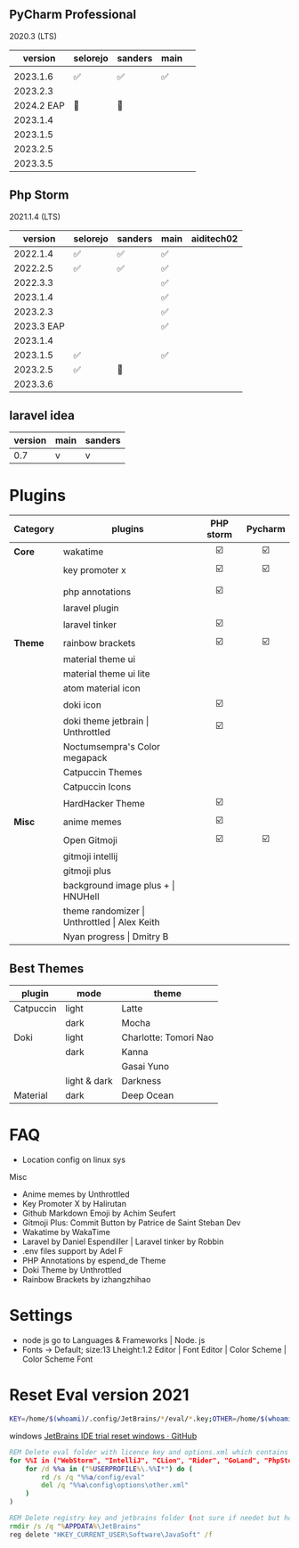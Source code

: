 ## PyCharm Professional
2020.3 (LTS)

| version    | selorejo | sanders | main |     |
| ---------- | -------- | ------- | ---- | --- |
|            |          |         |      |     |
| 2023.1.6   | ✅        | ✅       | ✅    |     |
| 2023.2.3   |          |         |      |     |
| 2024.2 EAP | 🚧       | 🚧      |      |     |
| 2023.1.4   |          |         |      |     |
| 2023.1.5   |          |         |      |     |
| 2023.2.5   |          |         |      |     |
| 2023.3.5   |          |         |      |     |

## Php Storm
2021.1.4 (LTS)

| version    | selorejo | sanders | main | aiditech02 |
| ---------- | -------- | ------- | ---- | ---------- |
| 2022.1.4   | ✅        | ✅       | ✅    |            |
| 2022.2.5   | ✅        | ✅       | ✅    |            |
| 2022.3.3   |          |         | ✅    |            |
| 2023.1.4   |          |         | ✅    |            |
| 2023.2.3   |          |         | ✅    |            |
| 2023.3 EAP |          |         | ✅    |            |
| 2023.1.4   |          |         |      |            |
| 2023.1.5   | ✅        |         | ✅    |            |
| 2023.2.5   | ✅        | 🚧      |      |            |
| 2023.3.6   |          |         |      |            |


## laravel idea

| version | main | sanders |
| ------- | ---- | ------- |
| 0.7     | v    | v       |

# Plugins

| Category  | plugins                                       | PHP storm | Pycharm |
| --------- | --------------------------------------------- | :-------: | :-----: |
| **Core**  | wakatime                                      |    ☑️     |   ☑️    |
|           | key promoter x                                |    ☑️     |   ☑️    |
|           |                                               |           |         |
|           | php annotations                               |    ☑️     |         |
|           | laravel plugin                                |           |         |
|           | laravel tinker                                |    ☑️     |         |
| **Theme** | rainbow brackets                              |    ☑️     |   ☑️    |
|           | material theme ui                             |           |         |
|           | material theme ui lite                        |           |         |
|           | atom material icon                            |           |         |
|           | doki icon                                     |    ☑️     |         |
|           | doki theme jetbrain \| Unthrottled            |    ☑️     |         |
|           | Noctumsempra's Color megapack                 |           |         |
|           | Catpuccin Themes                              |           |         |
|           | Catpuccin Icons                               |           |         |
|           | HardHacker Theme                              |    ☑️     |         |
| **Misc**  | anime memes                                   |    ☑️     |         |
|           | Open Gitmoji                                  |    ☑️     |   ☑️    |
|           | gitmoji intellij                              |           |         |
|           | gitmoji plus                                  |           |         |
|           | background image plus + \| HNUHell            |           |         |
|           | theme randomizer \| Unthrottled \| Alex Keith |           |         |
|           | Nyan progress \| Dmitry B                     |           |         |
## Best Themes
| plugin    | mode         | theme                 |
| --------- | ------------ | --------------------- |
| Catpuccin | light        | Latte                 |
|           | dark         | Mocha                 |
| Doki      | light        | Charlotte: Tomori Nao |
|           | dark         | Kanna                 |
|           |              | Gasai Yuno            |
|           | light & dark | Darkness              |
| Material  | dark         | Deep Ocean            |
 # FAQ
- Location config on linux sys


Misc
- Anime memes by Unthrottled
- Key Promoter X by Halirutan
- Github Markdown Emoji by Achim Seufert
- Gitmoji Plus: Commit Button by Patrice de Saint Steban
Dev
- Wakatime by WakaTime
- Laravel by Daniel Espendiller | Laravel tinker by Robbin
- .env files support by Adel F
- PHP Annotations by espend_de
Theme
- Doki Theme by Unthrottled
- Rainbow Brackets by izhangzhihao


# Settings
- node js
  go to Languages & Frameworks | Node. js
- Fonts -> Default; size:13 Lheight:1.2
  Editor | Font
  Editor | Color Scheme | Color Scheme Font

# Reset Eval version 2021
```sh
KEY=/home/$(whoami)/.config/JetBrains/*/eval/*.key;OTHER=/home/$(whoami)/.config/JetBrains/*/options/other.xml;PHPSTORM=/home/$(whoami)/.java/.userPrefs/jetbrains/phpstorm;WEBSTORM=/home/$(whoami)/.java/.userPrefs/jetbrains/webstorm;PYCHARM=/home/$(whoami)/.java/.userPrefs/jetbrains/pycharm;RIDER=/home/$(whoami)/.java/.userPrefs/jetbrains/rider;CLION=/home/$(whoami)/.java/.userPrefs/jetbrains/clion;DATALORE=/home/$(whoami)/.java/.userPrefs/jetbrains/datalore;DATAGRIP=/home/$(whoami)/.java/.userPrefs/jetbrains/datagrip;RUBYMINE=/home/$(whoami)/.java/.userPrefs/jetbrains/rubymine;APPCODE=/home/$(whoami)/.java/.userPrefs/jetbrains/appcode;GOLAND=/home/$(whoami)/.java/.userPrefs/jetbrains/goland;rm -f $KEY $OTHER;rm -rf $PHPSTORM $WEBSTORM $PYCHARM $RIDER $CLION $DATALORE $DATAGRIP $RUBYMINE $APPCODE $GOLAND;echo "processing: find existing file, please wait ...";echo "processing: delete existing eval key ...";echo "processing: file deleted.";echo "done: success reseting your Jerbrains IDE.";
```


windows
[JetBrains IDE trial reset windows · GitHub](https://gist.github.com/rjescobar/4b7200d7b2274c029107ca8b9d02f3a3)
```bat
REM Delete eval folder with licence key and options.xml which contains a reference to it
for %%I in ("WebStorm", "IntelliJ", "CLion", "Rider", "GoLand", "PhpStorm", "Resharper", "PyCharm") do (
    for /d %%a in ("%USERPROFILE%\.%%I*") do (
        rd /s /q "%%a/config/eval"
        del /q "%%a\config\options\other.xml"
    )
)

REM Delete registry key and jetbrains folder (not sure if needet but however)
rmdir /s /q "%APPDATA%\JetBrains"
reg delete "HKEY_CURRENT_USER\Software\JavaSoft" /f
```